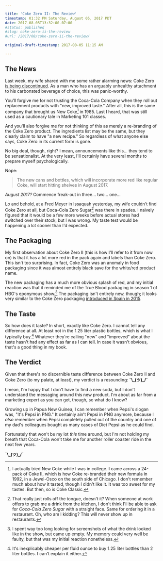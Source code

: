 ```yaml
---

title: 'Coke Zero II: The Review'
timestamp: 01:32 PM Saturday, August 05, 2017 PDT
date: 2017-08-05T13:32:00-07:00
#status: published
#slug: coke-zero-ii-the-review
#url: /2017/08/coke-zero-ii-the-review/

original-draft-timestamp: 2017-08-05 11:15 AM

---
```


## The News
Last week, my wife shared with me some rather alarming news: Coke Zero [is being discontinued][post article]. As a man who has an arguably unhealthy attachment to his carbonated beverage of choice, this was panic-worthy.

You'll forgive me for not trusting the Coca-Cola Company when they roll out replacement products with  "new, improved taste." After all, this is the same company that brought us New Coke[^1] in 1985. Last I heard, that was still used as a cautionary tale in Marketing 101 classes.

And you'll also forgive me for not thinking of this as merely a re-branding of the Coke Zero product. The ingredients list may be the same, but they clearly claim to have "a new recipe." So regardless of what anyone else says, Coke Zero in its current form is gone.

No big deal, though, right? I mean, announcements like this... they tend to be sensationalist. At the very least, I'll certainly have several months to prepare myself psychologically.

Nope:

>The new cans and bottles, which will incorporate more red like regular Coke, will start hitting shelves in August 2017.

*August 2017?* Commence freak-out in three... two... one...

Lo and behold, at a Fred Meyer in Issaquah yesterday, my wife couldn't find Coke Zero at all, but Coca-Cola Zero Sugar[^2] was there in spades. I naively figured that it would be a few more weeks before actual stores had switched over their stock, but I was wrong. My taste test would be happening a lot sooner than I'd expected.

<!--more-->

## The Packaging
My first observation about Coke Zero II (this is how I'll refer to it from now on) is that it has a lot more red in the pack again and labels than Coke Zero. This isn't too surprising. In fact, Coke Zero was an anomaly in food packaging since it was almost entirely black save for the white/red product name.

The new packaging has a much more obvious splash of red, and my initial reaction was that it reminded me of the True Blood packaging in season 1 of HBO's eponymous show.[^3] The packaging isn't entirely new, though; it looks very similar to the Coke Zero packaging [introduced in Spain in 2015][brand new].

## The Taste
So how does it taste? In short, exactly like Coke Zero. I cannot tell any difference at all. At least not in the 1.25 liter plastic bottles, which is what I typically buy.[^4] Whatever they're calling "new" and "improved" about the taste hasn't had any effect as far as I can tell. In case it wasn't obvious, that's a good thing in my book.

## The Verdict
Given that there's no discernible taste difference between Coke Zero II and Coke Zero (to my palate, at least), my verdict is a resounding:  **¯\\\_(ツ)_/¯**

I mean, I'm happy that I don't have to find a new soda, but I don't understand the messaging around this new product. I'm about as far from a marketing expert as you can get, though, so what do I know?

Growing up in Papua New Guinea, I can remember when Pepsi's slogan was, "It's Pepsi in PNG." It certainly ain't Pepsi in PNG anymore, because I *also* remember when Pepsi completely pulled out of the country and one of my dad's colleagues bought as many cases of Diet Pepsi as he could find.

Fortunately that won't be my lot *this* time around, but I'm not holding my breath that Coca-Cola won't take me for another roller coaster ride in the next few years.

**¯\\\_(ツ)_/¯**

[post article]: https://www.washingtonpost.com/business/coke-zero-gets-makeover-as-coke-zero-sugar/2017/07/26/69c65010-7214-11e7-8c17-533c52b2f014_story.html?utm_term=.f6a83466de55

[brand new]: http://www.underconsideration.com/brandnew/archives/new_packaging_for_coca-cola_in_spain.php

[^1]: I actually tried New Coke while I was in college. I came across a 24-pack of Coke II, which is how Coke re-branded their new formula in 1992, in a Jewel-Osco on the south side of Chicago. I don't remember much about how it tasted, though I didn't like it. It was too sweet for my tastes. But then, so is Coke Classic.

[^2]: That really just rolls off the tongue, doesn't it? When someone at work offers to grab me a drink from the kitchen, I don't think I'll be able to ask for *Coca-Cola Zero Sugar* with a straight face. Same for ordering it in a restaurant. Oh, who am I kidding? This will never show up in restaurants.

[^3]: I spent way too long looking for screenshots of what the drink looked like in the show, but came up empty. My memory could very well be faulty, but that was my initial reaction nonetheless.

[^4]: It's inexplicably cheaper per fluid ounce to buy 1.25 liter bottles than 2 liter bottles. I can't explain it either.
